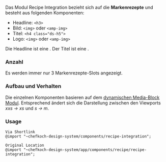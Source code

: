 Das Modul Recipe Integration bezieht sich auf die __Markenrezepte__ und besteht aus folgenden Komponenten:
 
 - Headline: `<h3>`
 - Bild: `<img>` oder `<amp-img>`
 - Titel: `<h4 class="ds-h5">`
 - Logo: `<img>` oder `<amp-img>`

Die Headline ist eine . Der Titel ist eine .

### Anzahl
Es werden immer nur 3 Markenrezepte-Slots angezeigt.

### Aufbau und Verhalten
Die einzelnen Komponenten basieren auf dem [dynamischen Media-Block Modul](#group-media-block-component-media-block-dynamic). Entsprechend ändert sich die Darstellung zwischen den Viewports _xxs&nbsp;→&nbsp;xs_ und _s&nbsp;→&nbsp;m_.

### Usage  
    
    Via Shortlink
    @import "~chefkoch-design-system/components/recipe-integration";
    
    Original Location
    @import "~chefkoch-design-system/app/components/recipe/recipe-integration";

